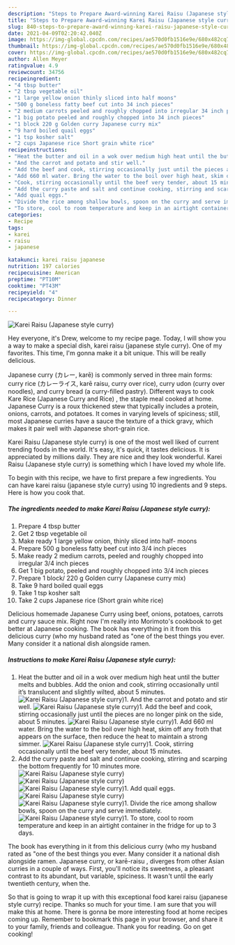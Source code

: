 ```yaml
---
description: "Steps to Prepare Award-winning Karei Raisu (Japanese style curry)"
title: "Steps to Prepare Award-winning Karei Raisu (Japanese style curry)"
slug: 840-steps-to-prepare-award-winning-karei-raisu-japanese-style-curry
date: 2021-04-09T02:20:42.040Z
image: https://img-global.cpcdn.com/recipes/ae570d0fb1516e9e/680x482cq70/karei-raisu-japanese-style-curry-recipe-main-photo.jpg
thumbnail: https://img-global.cpcdn.com/recipes/ae570d0fb1516e9e/680x482cq70/karei-raisu-japanese-style-curry-recipe-main-photo.jpg
cover: https://img-global.cpcdn.com/recipes/ae570d0fb1516e9e/680x482cq70/karei-raisu-japanese-style-curry-recipe-main-photo.jpg
author: Allen Meyer
ratingvalue: 4.9
reviewcount: 34756
recipeingredient:
- "4 tbsp butter"
- "2 tbsp vegetable oil"
- "1 large yellow onion thinly sliced into half moons"
- "500 g boneless fatty beef cut into 34 inch pieces"
- "2 medium carrots peeled and roughly chopped into irregular 34 inch pieces"
- "1 big potato peeled and roughly chopped into 34 inch pieces"
- "1 block 220 g Golden curry Japanese curry mix"
- "9 hard boiled quail eggs"
- "1 tsp kosher salt"
- "2 cups Japanese rice Short grain white rice"
recipeinstructions:
- "Heat the butter and oil in a wok over medium high heat until the butter melts and bubbles. Add the onion and cook, stirring occasionally until it’s translucent and slightly wilted, about 5 minutes."
- "And the carrot and potato and stir well."
- "Add the beef and cook, stirring occasionally just until the pieces are no longer pink on the side, about 5 minutes."
- "Add 660 ml water. Bring the water to the boil over high heat, skim off any froth that appears on the surface, then reduce the heat to maintain a strong simmer."
- "Cook, stirring occasionally until the beef very tender, about 15 minutes."
- "Add the curry paste and salt and continue cooking, stirring and scarping the bottom frequently for 10 minutes more."
- "Add quail eggs."
- "Divide the rice among shallow bowls, spoon on the curry and serve immediately."
- "To store, cool to room temperature and keep in an airtight container in the fridge for up to 3 days."
categories:
- Recipe
tags:
- karei
- raisu
- japanese

katakunci: karei raisu japanese 
nutrition: 197 calories
recipecuisine: American
preptime: "PT10M"
cooktime: "PT43M"
recipeyield: "4"
recipecategory: Dinner

---
```



![Karei Raisu (Japanese style curry)](https://img-global.cpcdn.com/recipes/ae570d0fb1516e9e/680x482cq70/karei-raisu-japanese-style-curry-recipe-main-photo.jpg)

Hey everyone, it's Drew, welcome to my recipe page. Today, I will show you a way to make a special dish, karei raisu (japanese style curry). One of my favorites. This time, I'm gonna make it a bit unique. This will be really delicious.

Japanese curry (カレー, karē) is commonly served in three main forms: curry rice (カレーライス, karē raisu, curry over rice), curry udon (curry over noodles), and curry bread (a curry-filled pastry). Different ways to cook Kare Rice (Japanese Curry and Rice) , the staple meal cooked at home. Japanese Curry is a roux thickened stew that typically includes a protein, onions, carrots, and potatoes. It comes in varying levels of spiciness; still, most Japanese curries have a sauce the texture of a thick gravy, which makes it pair well with Japanese short-grain rice.

Karei Raisu (Japanese style curry) is one of the most well liked of current trending foods in the world. It's easy, it's quick, it tastes delicious. It is appreciated by millions daily. They are nice and they look wonderful. Karei Raisu (Japanese style curry) is something which I have loved my whole life.


To begin with this recipe, we have to first prepare a few ingredients. You can have karei raisu (japanese style curry) using 10 ingredients and 9 steps. Here is how you cook that.

<!--inarticleads1-->

##### The ingredients needed to make Karei Raisu (Japanese style curry):

1. Prepare 4 tbsp butter
1. Get 2 tbsp vegetable oil
1. Make ready 1 large yellow onion, thinly sliced into half- moons
1. Prepare 500 g boneless fatty beef cut into 3/4 inch pieces
1. Make ready 2 medium carrots, peeled and roughly chopped into irregular 3/4 inch pieces
1. Get 1 big potato, peeled and roughly chopped into 3/4 inch pieces
1. Prepare 1 block/ 220 g Golden curry (Japanese curry mix)
1. Take 9 hard boiled quail eggs
1. Take 1 tsp kosher salt
1. Take 2 cups Japanese rice (Short grain white rice)


Delicious homemade Japanese Curry using beef, onions, potatoes, carrots and curry sauce mix. Right now I&#39;m really into Morimoto&#39;s cookbook to get better at Japanese cooking. The book has everything in it from this delicious curry (who my husband rated as &#34;one of the best things you ever. Many consider it a national dish alongside ramen. 

<!--inarticleads2-->

##### Instructions to make Karei Raisu (Japanese style curry):

1. Heat the butter and oil in a wok over medium high heat until the butter melts and bubbles. Add the onion and cook, stirring occasionally until it’s translucent and slightly wilted, about 5 minutes.
<img src="//assets-global.cpcdn.com/assets/icons/button_play-2c75c40dde080a61004c1f40b05d8f140eaff45d7e9e6481dc71c63d2e7c4909.png" alt="Karei Raisu (Japanese style curry)">1. And the carrot and potato and stir well.
<img src="//assets-global.cpcdn.com/assets/icons/button_play-2c75c40dde080a61004c1f40b05d8f140eaff45d7e9e6481dc71c63d2e7c4909.png" alt="Karei Raisu (Japanese style curry)">1. Add the beef and cook, stirring occasionally just until the pieces are no longer pink on the side, about 5 minutes.
<img src="//assets-global.cpcdn.com/assets/icons/button_play-2c75c40dde080a61004c1f40b05d8f140eaff45d7e9e6481dc71c63d2e7c4909.png" alt="Karei Raisu (Japanese style curry)">1. Add 660 ml water. Bring the water to the boil over high heat, skim off any froth that appears on the surface, then reduce the heat to maintain a strong simmer.
<img src="//assets-global.cpcdn.com/assets/icons/button_play-2c75c40dde080a61004c1f40b05d8f140eaff45d7e9e6481dc71c63d2e7c4909.png" alt="Karei Raisu (Japanese style curry)">1. Cook, stirring occasionally until the beef very tender, about 15 minutes.
1. Add the curry paste and salt and continue cooking, stirring and scarping the bottom frequently for 10 minutes more.
<img src="//assets-global.cpcdn.com/assets/icons/button_play-2c75c40dde080a61004c1f40b05d8f140eaff45d7e9e6481dc71c63d2e7c4909.png" alt="Karei Raisu (Japanese style curry)"><img src="//assets-global.cpcdn.com/assets/icons/button_play-2c75c40dde080a61004c1f40b05d8f140eaff45d7e9e6481dc71c63d2e7c4909.png" alt="Karei Raisu (Japanese style curry)"><img src="//assets-global.cpcdn.com/assets/icons/button_play-2c75c40dde080a61004c1f40b05d8f140eaff45d7e9e6481dc71c63d2e7c4909.png" alt="Karei Raisu (Japanese style curry)">1. Add quail eggs.
<img src="//assets-global.cpcdn.com/assets/icons/button_play-2c75c40dde080a61004c1f40b05d8f140eaff45d7e9e6481dc71c63d2e7c4909.png" alt="Karei Raisu (Japanese style curry)"><img src="//assets-global.cpcdn.com/assets/icons/button_play-2c75c40dde080a61004c1f40b05d8f140eaff45d7e9e6481dc71c63d2e7c4909.png" alt="Karei Raisu (Japanese style curry)">1. Divide the rice among shallow bowls, spoon on the curry and serve immediately.
<img src="//assets-global.cpcdn.com/assets/icons/button_play-2c75c40dde080a61004c1f40b05d8f140eaff45d7e9e6481dc71c63d2e7c4909.png" alt="Karei Raisu (Japanese style curry)">1. To store, cool to room temperature and keep in an airtight container in the fridge for up to 3 days.


The book has everything in it from this delicious curry (who my husband rated as &#34;one of the best things you ever. Many consider it a national dish alongside ramen. Japanese curry, or karē-raisu , diverges from other Asian curries in a couple of ways. First, you&#39;ll notice its sweetness, a pleasant contrast to its abundant, but variable, spiciness. It wasn&#39;t until the early twentieth century, when the. 

So that is going to wrap it up with this exceptional food karei raisu (japanese style curry) recipe. Thanks so much for your time. I am sure that you will make this at home. There is gonna be more interesting food at home recipes coming up. Remember to bookmark this page in your browser, and share it to your family, friends and colleague. Thank you for reading. Go on get cooking!
